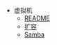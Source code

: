 
* 虚拟机
  * [README](/person/系统架构/Docker/虚拟机/)
  * [扩容](/person/系统架构/Docker/虚拟机/VMware扩容)
  * [Samba](/person/系统架构/Docker/虚拟机/Samba)